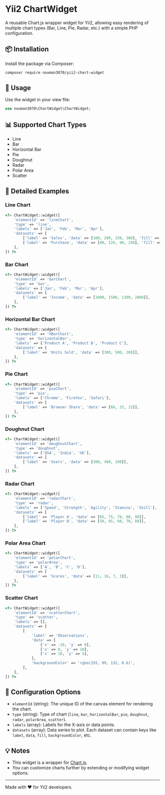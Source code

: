 
# Yii2 ChartWidget

A reusable Chart.js wrapper widget for Yii2, allowing easy rendering of multiple chart types (Bar, Line, Pie, Radar, etc.) with a simple PHP configuration.

## 📦 Installation

Install the package via Composer:

```bash
composer require nouman3070/yii2-chart-widget
```

## 🚀 Usage

Use the widget in your view file:

```php
use nouman3070\ChartWidget\ChartWidget;
```

## 📊 Supported Chart Types

- Line
- Bar
- Horizontal Bar
- Pie
- Doughnut
- Radar
- Polar Area
- Scatter

## 📑 Detailed Examples

### Line Chart

```php
<?= ChartWidget::widget([
    'elementId' => 'lineChart',
    'type' => 'line',
    'labels' => ['Jan', 'Feb', 'Mar', 'Apr'],
    'datasets' => [
        ['label' => 'Sales', 'data' => [100, 200, 150, 300], 'fill' => false],
        ['label' => 'Purchase', 'data' => [80, 120, 90, 240], 'fill' => false],
    ],
]) ?>
```

### Bar Chart

```php
<?= ChartWidget::widget([
    'elementId' => 'barChart',
    'type' => 'bar',
    'labels' => ['Jan', 'Feb', 'Mar', 'Apr'],
    'datasets' => [
        ['label' => 'Income', 'data' => [1000, 1500, 1300, 2000]],
    ],
]) ?>
```

### Horizontal Bar Chart

```php
<?= ChartWidget::widget([
    'elementId' => 'hBarChart',
    'type' => 'horizontalBar',
    'labels' => ['Product A', 'Product B', 'Product C'],
    'datasets' => [
        ['label' => 'Units Sold', 'data' => [300, 500, 200]],
    ],
]) ?>
```

### Pie Chart

```php
<?= ChartWidget::widget([
    'elementId' => 'pieChart',
    'type' => 'pie',
    'labels' => ['Chrome', 'Firefox', 'Safari'],
    'datasets' => [
        ['label' => 'Browser Share', 'data' => [60, 25, 15]],
    ],
]) ?>
```

### Doughnut Chart

```php
<?= ChartWidget::widget([
    'elementId' => 'doughnutChart',
    'type' => 'doughnut',
    'labels' => ['USA', 'India', 'UK'],
    'datasets' => [
        ['label' => 'Users', 'data' => [300, 400, 100]],
    ],
]) ?>
```

### Radar Chart

```php
<?= ChartWidget::widget([
    'elementId' => 'radarChart',
    'type' => 'radar',
    'labels' => ['Speed', 'Strength', 'Agility', 'Stamina', 'Skill'],
    'datasets' => [
        ['label' => 'Player A', 'data' => [65, 75, 70, 80, 90]],
        ['label' => 'Player B', 'data' => [50, 85, 60, 70, 80]],
    ],
]) ?>
```

### Polar Area Chart

```php
<?= ChartWidget::widget([
    'elementId' => 'polarChart',
    'type' => 'polarArea',
    'labels' => ['A', 'B', 'C', 'D'],
    'datasets' => [
        ['label' => 'Scores', 'data' => [11, 16, 7, 3]],
    ],
]) ?>
```

### Scatter Chart

```php
<?= ChartWidget::widget([
    'elementId' => 'scatterChart',
    'type' => 'scatter',
    'labels' => [],
    'datasets' => [
        [
            'label' => 'Observations',
            'data' => [
                ['x' => -10, 'y' => 0],
                ['x' => 0, 'y' => 10],
                ['x' => 10, 'y' => 5],
            ],
            'backgroundColor' => 'rgba(255, 99, 132, 0.6)',
        ],
    ],
]) ?>
```

## 🔧 Configuration Options

- `elementId` (string): The unique ID of the canvas element for rendering the chart.
- `type` (string): Type of chart (`line`, `bar`, `horizontalBar`, `pie`, `doughnut`, `radar`, `polarArea`, `scatter`).
- `labels` (array): Labels for the X-axis or data points.
- `datasets` (array): Data series to plot. Each dataset can contain keys like `label`, `data`, `fill`, `backgroundColor`, etc.

## 💡 Notes

- This widget is a wrapper for [Chart.js](https://www.chartjs.org/).
- You can customize charts further by extending or modifying widget options.

---

Made with ❤️ for Yii2 developers.